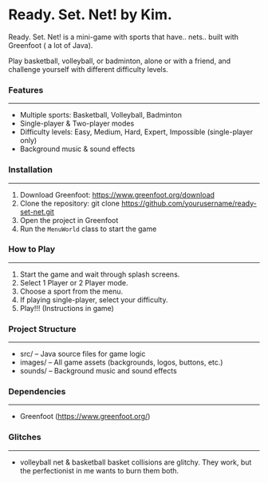 # Ready. Set. Net! by Kim.

Ready. Set. Net! is a mini-game with sports that have.. nets.. built with Greenfoot ( a lot of Java).

Play basketball, volleyball, or badminton, alone or with a friend, and challenge yourself with different difficulty levels.

### Features
--------
- Multiple sports: Basketball, Volleyball, Badminton
- Single-player & Two-player modes
- Difficulty levels: Easy, Medium, Hard, Expert, Impossible (single-player only)
- Background music & sound effects



### Installation
------------
1. Download Greenfoot: https://www.greenfoot.org/download
2. Clone the repository:
   git clone https://github.com/yourusername/ready-set-net.git
3. Open the project in Greenfoot
4. Run the `MenuWorld` class to start the game

### How to Play
-----------
1. Start the game and wait through splash screens.
2. Select 1 Player or 2 Player mode.
3. Choose a sport from the menu.
4. If playing single-player, select your difficulty.
5. Play!!! (Instructions in game)

### Project Structure
-----------------
- src/ – Java source files for game logic
- images/ – All game assets (backgrounds, logos, buttons, etc.)
- sounds/ – Background music and sound effects

### Dependencies
------------
- Greenfoot (https://www.greenfoot.org/)

### Glitches
-----
- volleyball net & basketball basket collisions are glitchy. They work, but the perfectionist in me wants to burn them both.
